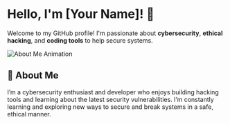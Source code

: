 # Hello, I'm [Your Name]! 👋

Welcome to my GitHub profile! I'm passionate about **cybersecurity**, **ethical hacking**, and **coding tools** to help secure systems.

![About Me Animation](file:///C:/Users/levyg/Downloads/aboutme.gif)

## 🚀 About Me

I’m a cybersecurity enthusiast and developer who enjoys building hacking tools and learning about the latest security vulnerabilities. I’m constantly learning and exploring new ways to secure and break systems in a safe, ethical manner.

